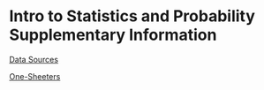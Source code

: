 # Intro to Statistics and Probability Supplementary Information 

[Data Sources](/data_guide/README.md) 

[One-Sheeters](stat_guides/README/md.)
